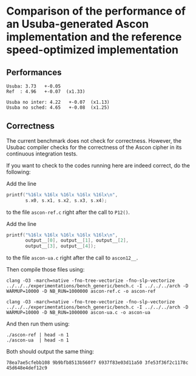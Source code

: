 Comparison of the performance of an Usuba-generated Ascon implementation and the reference speed-optimized implementation
===

## Performances

```
Usuba: 3.73   +-0.05
Ref  : 4.96   +-0.07  (x1.33)

Usuba no inter: 4.22   +-0.07  (x1.13)
Usuba no sched: 4.65   +-0.08  (x1.25)
```

## Correctness

The current benchmark does not check for correctness. However, the
Usubac compiler checks for the correctness of the Ascon cipher in its
continuous integration tests.

If you want to check to the codes running here are indeed correct, do
the following:

Add the line 
  
  ```c
  printf("%16lx %16lx %16lx %16lx %16lx\n",
         s.x0, s.x1, s.x2, s.x3, s.x4);
  ```
  
to the file `ascon-ref.c` right after the call to `P12()`. 
  
Add the line 

  ```c
  printf("%16lx %16lx %16lx %16lx %16lx\n",
         output__[0], output__[1], output__[2],
         output__[3], output__[4]);
  ```
  
to the file `ascon-ua.c` right after the call to `ascon12__`.
  
Then compile those files using:

  ```
  clang -O3 -march=native -fno-tree-vectorize -fno-slp-vectorize ../../../experimentations/bench_generic/bench.c -I ../../../arch -D WARMUP=10000 -D NB_RUN=1000000 ascon-ref.c -o ascon-ref
  
  clang -O3 -march=native -fno-tree-vectorize -fno-slp-vectorize ../../../experimentations/bench_generic/bench.c -I ../../../arch -D WARMUP=10000 -D NB_RUN=1000000 ascon-ua.c -o ascon-ua
  ```

And then run them using:

  ```
  ./ascon-ref | head -n 1
  ./ascon-ua  | head -n 1
  ```

Both should output the same thing:

  ```
  78ea7ae5cfebb108 9b9bfb8513b560f7 6937f83e03d11a50 3fe53f36f2c1178c  45d648e4def12c9
  ```
